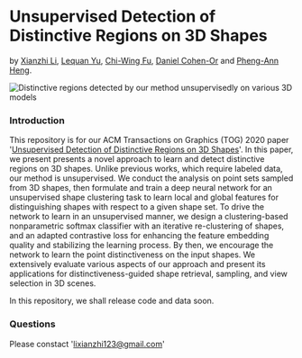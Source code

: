 # Unsupervised Detection of Distinctive Regions on 3D Shapes
by [Xianzhi Li](https://nini-lxz.github.io/), [Lequan Yu](https://yulequan.github.io/), [Chi-Wing Fu](https://www.cse.cuhk.edu.hk/~cwfu/), [Daniel Cohen-Or](https://www.cs.tau.ac.il/~dcor/) and [Pheng-Ann Heng](http://www.cse.cuhk.edu.hk/~pheng/).


![Distinctive regions detected by our method unsupervisedly on various 3D models](https://github.com/nini-lxz/Unsupervised-Shape-Distinction-Detection/blob/master/images/vis_examples.png)


### Introduction
This repository is for our ACM Transactions on Graphics (TOG) 2020 paper '[Unsupervised Detection of Distinctive Regions on 3D Shapes](https://arxiv.org/abs/1905.01684)'. In this paper, we present presents a novel approach to learn and detect distinctive regions on 3D shapes. Unlike previous works, which require labeled data, our method is unsupervised. We conduct the analysis on point sets sampled from 3D shapes, then formulate and train a deep neural network for an unsupervised shape clustering task to learn local and global features for distinguishing shapes with respect to a given shape set. To drive the network to learn in an unsupervised manner, we design a clustering-based nonparametric softmax classifier with an iterative re-clustering of shapes, and an adapted contrastive loss for enhancing the feature embedding quality and stabilizing the learning process. By then, we encourage the network to learn the point distinctiveness on the input shapes. We extensively evaluate various aspects of our approach and present its applications for distinctiveness-guided shape retrieval, sampling, and view selection in 3D scenes.

In this repository, we shall release code and data soon. 

### Questions
Please constact 'lixianzhi123@gmail.com'


